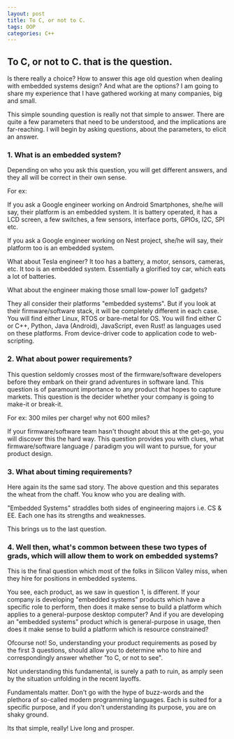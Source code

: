 ```yaml
---
layout: post
title: To C, or not to C.
tags: OOP
categories: C++
---
```


## To C, or not to C. that is the question.


Is there really a choice? How to answer this age old question when dealing with embedded systems design? And what are the options?
I am going to share my experience that I have gathered working at many companies, big and small.

This simple sounding question is really not that simple to answer.
There are quite a few parameters that need to be understood, and the implications are far-reaching. 
I will begin by asking questions, about the parameters, to elicit an answer.

### 1. What is an embedded system?

Depending on who you ask this question, you will get different answers, and they all will be correct in their own sense.

For ex: 

If you ask a Google engineer working on Android Smartphones, she/he will say, their platform is an embedded system. It is battery operated, it has a LCD screen, a few switches, a few sensors, interface ports, GPIOs, I2C, SPI etc. 

If you ask a Google engineer working on Nest project, she/he will say, their platform too is an embedded system. 

What about Tesla engineer? It too has a battery, a motor, sensors, cameras, etc. It too is an embedded system. Essentially a glorified toy car, which eats a lot of batteries.

What about the engineer making those small low-power IoT gadgets?

They all consider their platforms "embedded systems". But if you look at their firmware/software stack, it will be completely different in each case.
You will find either Linux, RTOS or bare-metal for OS. You will find either C or C++, Python, Java (Android), JavaScript, even Rust! as languages used on these platforms. From device-driver code to application code to web-scripting.

### 2. What about power requirements?

This question seldomly crosses most of the firmware/software developers before they embark on their grand adventures in software land.
This question is of paramount importance to any product that hopes to capture markets. This question is the decider whether your company is going to make-it or break-it. 

For ex: 300 miles per charge! why not 600 miles?

If your firmware/software team hasn't thought about this at the get-go, you will discover this the hard way.
This question provides you with clues, what firmware/software language / paradigm you will want to pursue, for your product design.

### 3. What about timing requirements?

Here again its the same sad story. The above question and this separates the wheat from the chaff. You know who you are dealing with.

"Embedded Systems" straddles both sides of engineering majors i.e. CS & EE. Each one has its strengths and weaknesses.

This brings us to the last question.

### 4. Well then, what's common between these two types of grads, which will allow them to work on embedded systems? 

This is the final question which most of the folks in Silicon Valley miss, when they hire for positions in embedded systems. 

You see, each product, as we saw in question 1, is different. If your company is developing "embedded systems" products which have a specific role to perform, then does it make sense to build a platform which applies to a general-purpose desktop computer? And if you are developing an "embedded systems" product which is general-purpose in usage, then does it make sense to build a platform which is resource constrained?

Ofcourse not! So, understanding your product requirements as posed by the first 3 questions, should allow you to determine who to hire and correspondingly answer whether "to C, or not to see".

Not understanding this fundamental, is surely a path to ruin, as amply seen by the situation unfolding in the recent layoffs. 

Fundamentals matter. Don't go with the hype of buzz-words and the plethora of so-called modern programming languages. Each is suited for a specific purpose, and if you don't understanding its purpose, you are on shaky ground.

Its that simple, really! 
Live long and prosper.
